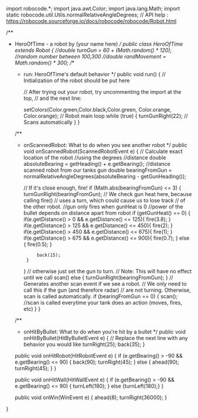 import robocode.*;
import java.awt.Color;
import java.lang.Math;
import static robocode.util.Utils.normalRelativeAngleDegrees;
// API help : https://robocode.sourceforge.io/docs/robocode/robocode/Robot.html

/**
 * HeroOfTime - a robot by (your name here)
 */
public class HeroOfTime extends Robot
{
	//double turnGun = 60 + (Math.random() * 120); //random number between 100,300
	//double randMovement = Math.random() * 300;
	/**
	 * run: HeroOfTime's default behavior
	 */
	public void run() {
		// Initialization of the robot should be put here

		// After trying out your robot, try uncommenting the import at the top,
		// and the next line:

		setColors(Color.green,Color.black,Color.green, Color.orange, Color.orange);
		// Robot main loop
		while (true) {
			turnGunRight(22); // Scans automatically
		}
	}
	

	/**
	 * onScannedRobot: What to do when you see another robot
	 */
	public void onScannedRobot(ScannedRobotEvent e) {
			// Calculate exact location of the robot
		//using the degrees 
		//distance 
		double absoluteBearing = getHeading() + e.getBearing();
		//distance scanned robot from our tanks gun
		double bearingFromGun = normalRelativeAngleDegrees(absoluteBearing - getGunHeading());

		// If it's close enough, fire!
		if (Math.abs(bearingFromGun) <= 3) {
			turnGunRight(bearingFromGun);
			// We check gun heat here, because calling fire()
			// uses a turn, which could cause us to lose track
			// of the other robot.
			//gun only fires when gunHeat is 0
			//power of the bullet depends on distance apart from robot
			if (getGunHeat() == 0) {
				if(e.getDistance() > 0 && e.getDistance() <= 125){
					fire(3.8);
				}
				if(e.getDistance() > 125 && e.getDistance() <= 450){
					fire(2);
				}
				if(e.getDistance() > 450 && e.getDistance() <= 675){
					fire(1);
				}
				if(e.getDistance() > 675 && e.getDistance() <= 900){
					fire(0.7);
				} else {
					fire(0.5);
				}
				
				back(15);
			}
		} // otherwise just set the gun to turn.
		// Note:  This will have no effect until we call scan()
		else {
			turnGunRight(bearingFromGun);
		}
		// Generates another scan event if we see a robot.
		// We only need to call this if the gun (and therefore radar)
		// are not turning.  Otherwise, scan is called automatically.
		if (bearingFromGun == 0) {
			scan(); //scan is called everytime your tank does an action (moves, fires, etc)
		}
	}

	/**
	 * onHitByBullet: What to do when you're hit by a bullet
	 */
	public void onHitByBullet(HitByBulletEvent e) {
		// Replace the next line with any behavior you would like
		turnRight(25);
		back(35);
	}
	
	public void onHitRobot(HitRobotEvent e) {
	     if (e.getBearing() > -90 && e.getBearing() <= 90) {
          back(90);
		  turnRight(45);
       } else {
           ahead(90);
		   turnRight(45);
       }
	}
	
	public void onHitWall(HitWallEvent e) {
	       if (e.getBearing() > -90 && e.getBearing() <= 90) {
         turnLeft(180);
       } else {turnLeft(180);}
	}
	   
	public void onWin(WinEvent e) {
		ahead(8);
		turnRight(36000);
	}

}
